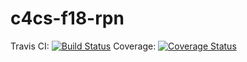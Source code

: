 # c4cs-f18-rpn
Travis CI: [![Build Status](https://travis-ci.org/palisha/c4cs-f18-rpn.svg?branch=master)](https://travis-ci.org/palisha/c4cs-f18-rpn)
Coverage: [![Coverage Status](https://coveralls.io/repos/github/palisha/c4cs-f18-rpn/badge.svg?branch=master)](https://coveralls.io/github/palisha/c4cs-f18-rpn?branch=master)
